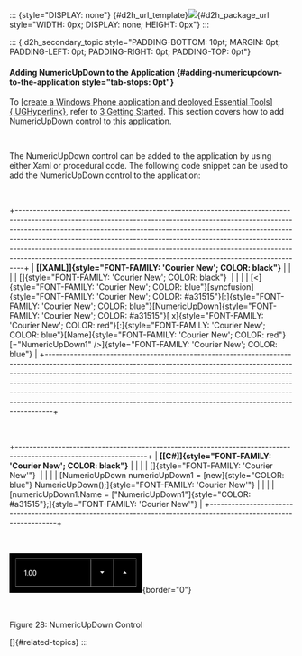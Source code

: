 ::: {style="DISPLAY: none"}
[](ms-xhelp:///?Id=d2h_url_template){#d2h_url_template}![](!package_url!){#d2h_package_url style="WIDTH: 0px; DISPLAY: none; HEIGHT: 0px"}
:::

::: {.d2h_secondary_topic style="PADDING-BOTTOM: 10pt; MARGIN: 0pt; PADDING-LEFT: 0pt; PADDING-RIGHT: 0pt; PADDING-TOP: 0pt"}
#### Adding NumericUpDown to the Application {#adding-numericupdown-to-the-application style="tab-stops: 0pt"}

To [[create a Windows Phone application and deployed Essential Tools]{.UGHyperlink}](ms-xhelp:///?Id=69a3ad9d-15da-416d-ab28-b7fa302757d4), refer to [3 Getting Started](ms-xhelp:///?Id=4318083c-5c86-440b-80b1-2bdbe8a6d424). This section covers how to add NumericUpDown control to this application.

 

The NumericUpDown control can be added to the application by using either Xaml or procedural code. The following code snippet can be used to add the NumericUpDown control to the application:

 

+--------------------------------------------------------------------------------------------------------------------------------------------------------------------------------------------------------------------------------------------------------------------------------------------------------------------------------------------------------------------------------------------------------------------------------------------------------------------------------------+
| **[\[XAML\]]{style="FONT-FAMILY: 'Courier New'; COLOR: black"}**                                                                                                                                                                                                                                                                                                                                                                                                                     |
|                                                                                                                                                                                                                                                                                                                                                                                                                                                                                      |
| []{style="FONT-FAMILY: 'Courier New'; COLOR: black"}                                                                                                                                                                                                                                                                                                                                                                                                                                 |
|                                                                                                                                                                                                                                                                                                                                                                                                                                                                                      |
| [\<]{style="FONT-FAMILY: 'Courier New'; COLOR: blue"}[syncfusion]{style="FONT-FAMILY: 'Courier New'; COLOR: #a31515"}[:]{style="FONT-FAMILY: 'Courier New'; COLOR: blue"}[NumericUpDown]{style="FONT-FAMILY: 'Courier New'; COLOR: #a31515"}[ x]{style="FONT-FAMILY: 'Courier New'; COLOR: red"}[:]{style="FONT-FAMILY: 'Courier New'; COLOR: blue"}[Name]{style="FONT-FAMILY: 'Courier New'; COLOR: red"}[=\"NumericUpDown1\" /\>]{style="FONT-FAMILY: 'Courier New'; COLOR: blue"} |
+--------------------------------------------------------------------------------------------------------------------------------------------------------------------------------------------------------------------------------------------------------------------------------------------------------------------------------------------------------------------------------------------------------------------------------------------------------------------------------------+

 

+------------------------------------------------------------------------------------------------------------------+
| **[\[C#\]]{style="FONT-FAMILY: 'Courier New'; COLOR: black"}**                                                   |
|                                                                                                                  |
| []{style="FONT-FAMILY: 'Courier New'"}                                                                           |
|                                                                                                                  |
| [NumericUpDown numericUpDown1 = [new]{style="COLOR: blue"} NumericUpDown();]{style="FONT-FAMILY: 'Courier New'"} |
|                                                                                                                  |
| [numericUpDown1.Name = [\"NumericUpDown1\"]{style="COLOR: #a31515"};]{style="FONT-FAMILY: 'Courier New'"}        |
+------------------------------------------------------------------------------------------------------------------+

 

![](ImagesExt/image78_29.png){border="0"}

 

Figure 28: NumericUpDown Control

[]{#related-topics}
:::
